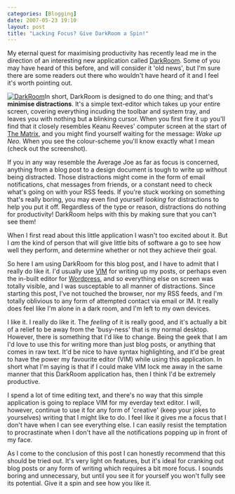 ```yaml
---
categories: [Blogging]
date: 2007-05-23 19:10
layout: post
title: "Lacking Focus? Give DarkRoom a Spin!"
---
```

My eternal quest for maximising productivity has recently lead me in the direction of an interesting new application called <a href="http://they.misled.us/dark-room" title="DarkRoom" target="_blank">DarkRoom</a>. Some of you may have heard of this before, and will consider it 'old news', but I'm sure there are some readers out there who wouldn't have heard of it and I feel it's worth pointing out.

<a href="/uploads/2007/05/darkroom.png" title="DarkRoom" rel="lightbox"><img src="/uploads/2007/05/darkroom_thumb.png" alt="DarkRoom" class="InlineImageRight" /></a>In short, DarkRoom is designed to do one thing; and that's <strong>minimise distractions</strong>. It's a simple text-editor which takes up your entire screen, covering everything incuding the toolbar and system tray, and leaves you with nothing but a blinking cursor. When you first fire it up you'll find that it closely resembles Keanu Reeves' computer screen at the start of <a href="http://whatisthematrix.warnerbros.com/" title="The Matrix" target="_blank">The Matrix</a>, and you might find yourself waiting for the message: <em>Wake up Neo.</em> When you see the colour-scheme you'll know exactly what I mean (check out the screenshot).

<!--more-->

If you in any way resemble the Average Joe as far as focus is concerned, anything from a blog post to a design document is tough to write up without being distracted. Those distractions might come in the form of email notifications, chat messages from friends, or a constant need to check what's going on with your RSS feeds. If you're stuck working on something that's really boring, you may even find yourself <em>looking</em> for distractions to help you put it off. Regardless of the type or reason, distractions do nothing for productivity! DarkRoom helps with this by making sure that you can't see them!

When I first read about this little application I wasn't too excited about it. But I <em>am</em> the kind of person that will give little bits of software a go to see how well they perform, and determine whether or not they achieve their goal.

So here I am using DarkRoom for this blog post, and I have to admit that I really do like it. I'd usually use <a href="http://www.vim.org/" title="VIM" target="_blank">VIM</a> for writing up my posts, or perhaps even the in-built editor for <a href="http://www.wordpress.org/" title="Wordpress" target="_blank">Wordpress</a>, and so everything else on screen was totally visible, and I was susceptable to all manner of distractions. Since starting this post, I've not touched the browser, nor my RSS feeds, and I'm totally oblivious to any form of attempted contact via email or IM. It really does feel like I'm alone in a dark room, and I'm left to my own devices.

I like it. I really do like it. The <em>feeling</em> of it is really good, and it's actually a bit of a relief to be away from the 'busy-ness' that is my normal desktop. However, there is something that I'd like to change. Being the geek that I am I'd love to use this for writing more than just blog posts, or anything that comes in raw text. It'd be nice to have syntax highlighting, and it'd be great to have the power my favourite editor (VIM) while using this application. In short what I'm saying is that if I could make VIM lock me away in the same manner that this DarkRoom application has, then I think I'd be extremely productive.

I spend a lot of time editing text, and there's no way that this simple application is going to replace VIM for my everday text editor. I will, however, continue to use it for any form of 'creative' (keep your jokes to yourselves) writing that I might like to do. I feel like it gives me a focus that I don't have when I can see everything else. I can easily resist the temptation to procrastinate when I don't have all the notifications popping up in front of my face.

As I come to the conclusion of this post I can honestly recommend that this should be tried out. It's very light on features, but it's ideal for cranking out blog posts or any form of writing which requires a bit more focus. I sounds boring and unnecessary, but until you see it for yourself you won't fully see its potential. Give it a spin and see how you like it.
